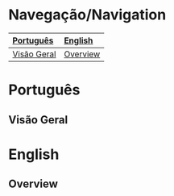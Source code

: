# Navegação/Navigation

|[Português](#português)|[English](#english)|
|:-|:-|
|[Visão Geral](#visão-geral)|[Overview](#overview)|

# Português

## Visão Geral

# English

## Overview
